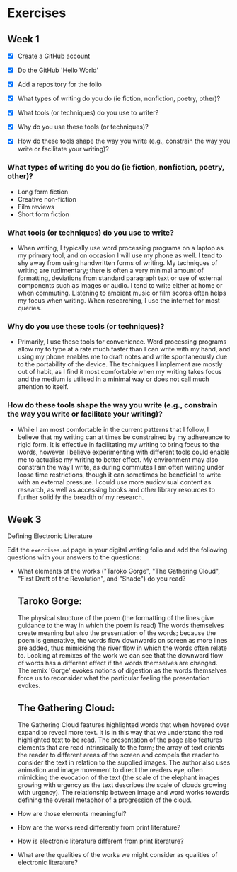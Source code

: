 # Exercises

## Week 1

- [x] Create a GitHub account
- [x] Do the GitHub 'Hello World'
- [x] Add a repository for the folio
- [x] What types of writing do you do (ie fiction, nonfiction, poetry, other)?
- [x] What tools (or techniques) do you use to writer?
- [x] Why do you use these tools (or techniques)?
- [x] How do these tools shape the way you write (e.g., constrain the way you write or facilitate your writing)?


### What types of writing do you do (ie fiction, nonfiction, poetry, other)?

- Long form fiction
- Creative non-fiction
- Film reviews
- Short form fiction

### What tools (or techniques) do you use to write?

- When writing, I typically use word processing programs on a laptop as my primary tool, and on occasion I will use my phone as well. I tend to shy away from using handwritten forms of writing. My techniques of writing are rudimentary; there is often a very minimal amount of formatting, deviations from standard paragraph text or use of external components such as images or audio. I tend to write either at home or when commuting. Listening to ambient music or film scores often helps my focus when writing. When researching, I use the internet for most queries.

### Why do you use these tools (or techniques)?

- Primarily, I use these tools for convenience. Word processing programs allow my to type at a rate much faster than I can write with my hand, and using my phone enables me to draft notes and write spontaneously due to the portability of the device. The techniques I implement are mostly out of habit, as I find it most comfortable when my writing takes focus and the medium is utilised in a minimal way or does not call much attention to itself.

### How do these tools shape the way you write (e.g., constrain the way you write or facilitate your writing)?

- While I am most comfortable in the current patterns that I follow, I believe that my writing can at times be constrained by my adhereance to rigid form. It is effective in facilitating my writing to bring focus to the words, however I believe experimenting with different tools could enable me to actualise my writing to better effect. My environment may also constrain the way I write, as during commutes I am often writing under loose time restrictions, though it can sometimes be beneficial to write with an external pressure. I could use more audiovisual content as research, as well as accessing books and other library resources to further solidify the breadth of my research. 

## Week 3
Defining Electronic Literature

Edit the `exercises.md` page in your digital writing folio and add the following questions with your answers to the questions:

- What elements of the works ("Taroko Gorge", "The Gathering Cloud", "First Draft of the Revolution", and "Shade") do you read?

  ## Taroko Gorge:
  The physical structure of the poem (the formatting of the lines give guidance to the way in which the poem is read)
  The words themselves create meaning but also the presentation of the words; because the poem is generative, the words flow downwards on screen as more lines are added, thus mimicking the river flow in which the words often relate to. Looking at remixes of the work we can see that the downward flow of words has a different effect if the words themselves are changed. The remix 'Gorge' evokes notions of digestion as the words themselves force us to reconsider what the particular feeling the presentation evokes.

  ## The Gathering Cloud:
  The Gathering Cloud features highlighted words that when hovered over expand to reveal more text. It is in this way that we understand the red highlighted text to be read. The presentation of the page also features elements that are read intrinsically to the form; the array of text orients the reader to different areas of the screen and compels the reader to consider the text in relation to the supplied images. The author also uses animation and image movement to direct the readers eye, often mimicking the evocation of the text (the scale of the elephant images growing with urgency as the text describes the scale of clouds growing with urgency). The relationship between image and word works towards defining the overall metaphor of a progression of the cloud.

- How are those elements meaningful?
- How are the works read differently from print literature?
- How is electronic literature different from print literature?
- What are the qualities of the works we might consider as qualities of electronic literature?





